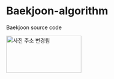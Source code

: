 # Baekjoon-algorithm
Baekjoon source code
<!DOCTYPE html>
<html>
  <body>
    <a href="https://www.acmicpc.net/">
      <img src="https://d2gd6pc034wcta.cloudfront.net/images/logo@2x.png" width="200" height="100" alt="사진 주소 변경됨" >
    </a>
  </body>
  </html>
